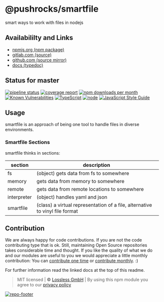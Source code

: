 # @pushrocks/smartfile
smart ways to work with files in nodejs

## Availabililty and Links
* [npmjs.org (npm package)](https://www.npmjs.com/package/@pushrocks/smartfile)
* [gitlab.com (source)](https://gitlab.com/pushrocks/smartfile)
* [github.com (source mirror)](https://github.com/pushrocks/smartfile)
* [docs (typedoc)](https://pushrocks.gitlab.io/smartfile/)

## Status for master
[![pipeline status](https://gitlab.com/pushrocks/smartfile/badges/master/pipeline.svg)](https://gitlab.com/pushrocks/smartfile/commits/master)
[![coverage report](https://gitlab.com/pushrocks/smartfile/badges/master/coverage.svg)](https://gitlab.com/pushrocks/smartfile/commits/master)
[![npm downloads per month](https://img.shields.io/npm/dm/@pushrocks/smartfile.svg)](https://www.npmjs.com/package/@pushrocks/smartfile)
[![Known Vulnerabilities](https://snyk.io/test/npm/@pushrocks/smartfile/badge.svg)](https://snyk.io/test/npm/@pushrocks/smartfile)
[![TypeScript](https://img.shields.io/badge/TypeScript->=%203.x-blue.svg)](https://nodejs.org/dist/latest-v10.x/docs/api/)
[![node](https://img.shields.io/badge/node->=%2010.x.x-blue.svg)](https://nodejs.org/dist/latest-v10.x/docs/api/)
[![JavaScript Style Guide](https://img.shields.io/badge/code%20style-prettier-ff69b4.svg)](https://prettier.io/)

## Usage

smartfile is an approach of being one tool to handle files in diverse environments.

### Smartfile Sections

smartfile thinks in sections:

| section     | description                                                                  |
| ----------- | ---------------------------------------------------------------------------- |
| fs          | (object) gets data from fs to somewhere                                      |
| memory      | gets data from memory to somewhere                                           |
| remote      | gets data from remote locations to somewhere                                 |
| interpreter | (object) handles yaml and json                                               |
| smartfile   | (class) a virtual representation of a file, alternative to vinyl file format |

## Contribution

We are always happy for code contributions. If you are not the code contributing type that is ok. Still, maintaining Open Source repositories takes considerable time and thought. If you like the quality of what we do and our modules are useful to you we would appreciate a little monthly contribution: You can [contribute one time](https://lossless.link/contribute-onetime) or [contribute monthly](https://lossless.link/contribute). :)

For further information read the linked docs at the top of this readme.

> MIT licensed | **&copy;** [Lossless GmbH](https://lossless.gmbh)
| By using this npm module you agree to our [privacy policy](https://lossless.gmbH/privacy)

[![repo-footer](https://lossless.gitlab.io/publicrelations/repofooter.svg)](https://maintainedby.lossless.com)
